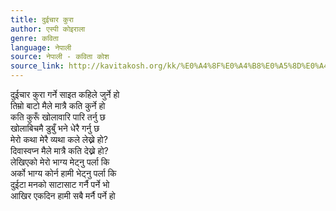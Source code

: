 ```yaml
---
title: दुईचार कुरा
author: एस्पी कोइराला
genre: कविता
language: नेपाली
source: नेपाली - कविता कोश
source_link: http://kavitakosh.org/kk/%E0%A4%8F%E0%A4%B8%E0%A5%8D%E0%A4%AA%E0%A5%80_%E0%A4%95%E0%A5%8B%E0%A4%87%E0%A4%B0%E0%A4%BE%E0%A4%B2%E0%A4%BE
---
```


दुईचार कुरा गर्ने साइत कहिले जुर्ने हो  
तिम्रो बाटो मैले मात्रै कति कुर्ने हो  
कति कुरूँ खोलावारि पारि तर्नु छ  
खोलाबिचमै डुबुँ भने धेरै गर्नु छ  
मेरो कथा मेरै व्यथा कले लेख्ने हो?  
दिवास्वप्न मैले मात्रै कति देख्ने हो?  
लेखिएको मेरो भाग्य मेट्नु पर्ला कि  
अर्को भाग्य कोर्न हामी भेट्नु पर्ला कि  
दुईटा मनको साटासाट गर्नै पर्ने भो  
आखिर एकदिन हामी सबै मर्नै पर्ने हो
